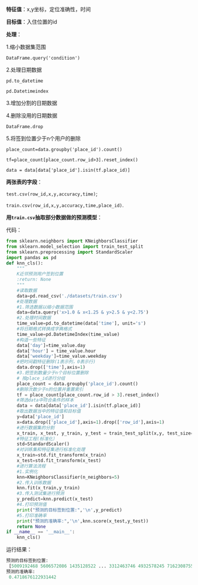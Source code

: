 **特征值**：x,y坐标，定位准确性，时间

**目标值**：入住位置的id

**处理**：

1.缩小数据集范围

`DataFrame.query('condition')`

2.处理日期数据

`pd.to_datetime`

`pd.Datetimeindex`

3.增加分割的日期数据

4.删除没用的日期数据

`DataFrame.drop`

5.将签到位置少于n个用户的删除

`place_count=data.groupby('place_id').count()`

`tf=place_count[place_count.row_id>3].reset_index()`

`data = data[data['place_id'].isin(tf.place_id)]`

**两张表的字段**：

`test.csv(row_id,x,y,accuracy,time)`;

`train.csv(row_id,x,y,accuracy,time,place_id)`.

**用`train.csv`抽取部分数据做的预测模型**：

代码：

```python
from sklearn.neighbors import KNeighborsClassifier
from sklearn.model_selection import train_test_split
from sklearn.preprocessing import StandardScaler
import pandas as pd
def knn_cls():
    """
    K近邻预测用户签到位置
    :return: None
    """
    #读取数据
    data=pd.read_csv('./datasets/train.csv')
    #处理数据
    #1.筛选数据以缩小数据范围
    data=data.query('x>1.0 & x<1.25 & y>2.5 & y<2.75')
    #2.处理时间数据
    time_value=pd.to_datetime(data['time'], unit='s')
    #将日期格式转换成字典格式
    time_value=pd.DatetimeIndex(time_value)
    #构造一些特征
    data['day']=time_value.day
    data['hour'] = time_value.hour
    data['weekday']=time_value.weekday
    #把时间戳特征删除(1表示列，0表示行)
    data.drop(['time'],axis=1)
    #3.把签到数量少于n个目标位置删除
    # 按place_id进行分组
    place_count = data.groupby('place_id').count()
    #删除次数少于n的位置并重置索引
    tf = place_count[place_count.row_id > 3].reset_index()
    #筛选data中符合条件的样本
    data = data[data['place_id'].isin(tf.place_id)]
    #取出数据当中的特征值和目标值
    y=data['place_id']
    x=data.drop(['place_id'],axis=1).drop(['row_id'],axis=1)
    #进行数据集的分割
    x_train, x_test, y_train, y_test = train_test_split(x,y, test_size=0.25)
    #特征工程(标准化）
    std=StandardScaler()
    #对训练集和特征集进行标准化处理
    x_train=std.fit_transform(x_train)
    x_test=std.fit_transform(x_test)
    #进行算法流程
    #1.实例化
    knn=KNeighborsClassifier(n_neighbors=5)
    #2.传入训练数据
    knn.fit(x_train,y_train)
    #3.传入测试集进行预测
    y_predict=knn.predict(x_test)
    #4.打印预测值
    print("预测的目标签到位置:",'\n',y_predict)
    #5.打印准确率
    print("预测的准确率:",'\n',knn.score(x_test,y_test))
    return None
if __name__ == '__main__':
    knn_cls()
```

运行结果：

```python
预测的目标签到位置: 
 [5009192468 5606572086 1435128522 ... 3312463746 4932578245 7162308755]
预测的准确率: 
 0.4718676122931442
```

